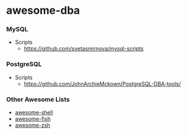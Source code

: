 # awesome-dba

### MySQL

* Scripts
    * https://github.com/svetasmirnova/mysql-scripts

### PostgreSQL

* Scripts
    * https://github.com/JohnArchieMckown/PostgreSQL-DBA-tools/

### Other Awesome Lists

* [awesome-shell](https://github.com/ggreer/the_silver_searcher)
* [awesome-fish](https://github.com/jorgebucaran/awesome-fish)
* [awesome-zsh](https://github.com/unixorn/awesome-zsh-plugins)